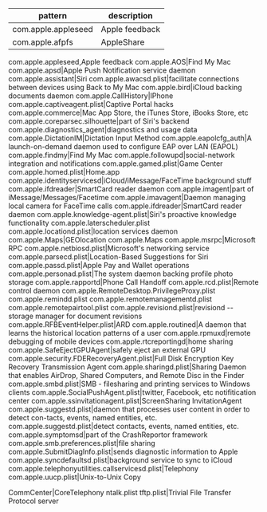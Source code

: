 pattern|description
-|-
com.apple.appleseed|Apple feedback
com.apple.afpfs|AppleShare
com.apple.appleseed,Apple feedback
com.apple.AOS|Find My Mac
com.apple.apsd|Apple Push Notification service daemon
com.apple.assistant|Siri
com.apple.awacsd.plist|facilitate connections between devices using Back to My Mac
com.apple.bird|iCloud backing documents daemon
com.apple.CallHistory|IPhone
com.apple.captiveagent.plist|Captive Portal hacks
com.apple.commerce|Mac App Store, the iTunes Store, iBooks Store, etc
com.apple.coreparsec.silhouette|part of Siri's backend
com.apple.diagnostics_agent|diagnostics and usage data
com.apple.DictationIM|Dictation Input Method
com.apple.eapolcfg_auth|A launch-on-demand daemon used to configure EAP over LAN (EAPOL)
com.apple.findmy|Find My Mac
com.apple.followupd|social-network integration and notifications
com.apple.gamed.plist|Game Center
com.apple.homed.plist|Home.app
com.apple.identityservicesd|iCloud/iMessage/FaceTime background stuff
com.apple.ifdreader|SmartCard reader daemon
com.apple.imagent|part of iMessage/Messages/Facetime
com.apple.imavagent|Daemon managing local camera for FaceTime calls
com.apple.ifdreader|SmartCard reader daemon
com.apple.knowledge-agent.plist|Siri's proactive knowledge functionality
com.apple.laterscheduler.plist
com.apple.locationd.plist|location services daemon
com.apple.Maps|GEOlocation
com.apple.Maps
com.apple.msrpc|Microsoft RPC
com.apple.netbiosd.plist|Microsoft's networking service
com.apple.parsecd.plist|Location-Based Suggestions for Siri
com.apple.passd.plist|Apple Pay and Wallet operations
com.apple.personad.plist|The system daemon backing profile photo storage
com.apple.rapportd|Phone Call Handoff
com.apple.rcd.plist|Remote control daemon
com.apple.RemoteDesktop.PrivilegeProxy.plist
com.apple.remindd.plist
com.apple.remotemanagementd.plist
com.apple.remotepairtool.plist
com.apple.revisiond.plist|revisiond -- storage manager for document revisions
com.apple.RFBEventHelper.plist|ARD
com.apple.routined|A daemon that learns the historical location patterns of a user
com.apple.rpmuxd|remote debugging of mobile devices
com.apple.rtcreportingd|home sharing
com.apple.SafeEjectGPUAgent|safely eject an external GPU
com.apple.security.FDERecoveryAgent.plist|Full Disk Encryption Key Recovery Transmission Agent
com.apple.sharingd.plist|Sharing Daemon that enables AirDrop, Shared Computers, and Remote Disc in the Finder
com.apple.smbd.plist|SMB - filesharing and printing services to Windows clients
com.apple.SocialPushAgent.plist|twitter, Facebook, etc notifitication center
com.apple.ssinvitationagent.plist|ScreenSharing InvitationAgent
com.apple.suggestd.plist|daemon that processes user content in order to detect con-tacts, events, named entities, etc.
com.apple.suggestd.plist|detect contacts, events, named entities, etc.
com.apple.symptomsd|part of the CrashReportor framework
com.apple.smb.preferences.plist|file sharing
com.apple.SubmitDiagInfo.plist|sends diagnostic information to Apple
com.apple.syncdefaultsd.plist|background service to sync to iCloud
com.apple.telephonyutilities.callservicesd.plist|Telephony
com.apple.uucp.plist|Unix-to-Unix Copy

CommCenter|CoreTelephony
ntalk.plist
tftp.plist|Trivial File Transfer Protocol server

